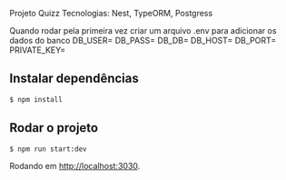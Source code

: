 Projeto Quizz
Tecnologias: Nest, TypeORM, Postgress

Quando rodar pela primeira vez criar um arquivo .env para adicionar os dados do banco
DB_USER=
DB_PASS=
DB_DB=
DB_HOST=
DB_PORT=
PRIVATE_KEY=


## Instalar dependências
```bash
$ npm install
```

## Rodar o projeto
```bash
$ npm run start:dev
```

Rodando em [http://localhost:3030](http://localhost:3030).
